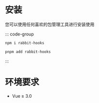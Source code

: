 # 安装

您可以使用任何喜欢的包管理工具进行安装使用

::: code-group

```bash [npm]
npm i rabbit-hooks

```

```bash [pnpm]
pnpm add rabbit-hooks
```

:::

# 环境要求

- Vue ≥ 3.0
